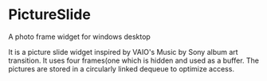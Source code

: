 # PictureSlide
A photo frame widget for windows desktop

It is a picture slide widget inspired by VAIO's Music by Sony album art transition. It uses four frames(one which is hidden and used as a buffer. The pictures are stored in a circularly linked dequeue to optimize access.
